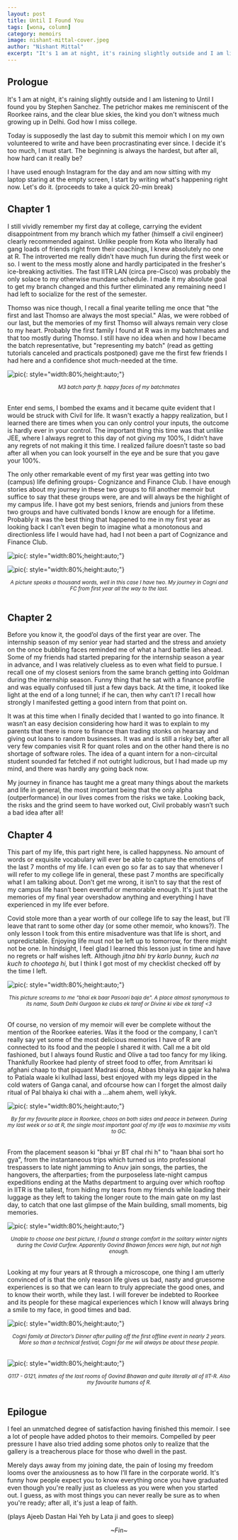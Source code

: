 ```yaml
---
layout: post
title: Until I Found You
tags: [wona, column]
category: memoirs
image: nishant-mittal-cover.jpeg
author: "Nishant Mittal"
excerpt: "It's 1 am at night, it's raining slightly outside and I am listening to Until I found you by Stephen Sanchez. The petrichor makes me reminiscent of the Roorkee rains, and the clear blue skies, the kind you don't witness much growing up in Delhi. God how I miss college."
---
```


## Prologue

It's 1 am at night, it's raining slightly outside and I am listening to Until I found you by Stephen Sanchez. The petrichor makes me reminiscent of the Roorkee rains, and the clear blue skies, the kind you don't witness much growing up in Delhi. God how I miss college.

Today is supposedly the last day to submit this memoir which I on my own volunteered to write and have been procrastinating ever since. I decide it's too much, I must start. The beginning is always the hardest, but after all, how hard can it really be?

I have used enough Instagram for the day and am now sitting with my laptop staring at the empty screen, I start by writing what's happening right now. Let's do it. (proceeds to take a quick 20-min break)

## Chapter 1

I still vividly remember my first day at college, carrying the evident disappointment from my branch which my father (himself a civil engineer) clearly recommended against. Unlike people from Kota who literally had gang loads of friends right from their coachings, I knew absolutely no one at R. The introverted me really didn’t have much fun during the first week or so. I went to the mess mostly alone and hardly participated in the fresher's ice-breaking activities. The fast IITR LAN (circa pre-Cisco) was probably the only solace to my otherwise mundane schedule. I made it my absolute goal to get my branch changed and this further eliminated any remaining need I had left to socialize for the rest of the semester.

Thomso was nice though, I recall a final yearite telling me once that "the first and last Thomso are always the most special." Alas, we were robbed of our last, but the memories of my first Thomso will always remain very close to my heart. Probably the first family I found at R was in my batchmates and that too mostly during Thomso. I still have no idea when and how I became the batch representative, but "representing my batch"  (read as getting tutorials canceled and practicals postponed) gave me the first few friends I had here and a confidence shot much-needed at the time.

![pic](/images/posts/nishant-mittal-01.jpg){: style="width:80%;height:auto;"}<em><small><center>M3 batch party ft. happy faces of my batchmates</center></small></em><br />

Enter end sems, I bombed the exams and it became quite evident that I would be struck with Civil for life. It wasn't exactly a happy realization, but I learned there are times when you can only control your inputs, the outcome is hardly ever in your control. The important thing this time was that unlike JEE, where I always regret to this day of not giving my 100%, I didn’t have any regrets of not making it this time. I realized failure doesn’t taste so bad after all when you can look yourself in the eye and be sure that you gave your 100%.

The only other remarkable event of my first year was getting into two (campus) life defining groups- Cognizance and Finance Club. I have enough stories about my journey in these two groups to fill another memoir but suffice to say that these groups were, are and will always be the highlight of my campus life. I have got my best seniors, friends and juniors from these two groups and have cultivated bonds I know are enough for a lifetime. Probably it was the best thing that happened to me in my first year as looking back I can’t even begin to imagine what a monotonous and directionless life I would have had, had I not been a part of Cognizance and Finance Club.

![pic](/images/posts/nishant-mittal-02.png){: style="width:80%;height:auto;"}

![pic](/images/posts/nishant-mittal-03.png){: style="width:80%;height:auto;"}<em><small><center>A picture speaks a thousand words, well in this case I have two. My journey in Cogni and FC from first year all the way to the last.</center></small></em><br />

## Chapter 2

Before you know it, the good’ol days of the first year are over. The internship season of my senior year had started and the stress and anxiety on the once bubbling faces reminded me of what a hard battle lies ahead. Some of my friends had started preparing for the internship season a year in advance, and I was relatively clueless as to even what field to pursue. I recall one of my closest seniors from the same branch getting into Goldman during the internship season. Funny thing that he sat with a finance profile and was equally confused till just a few days back. At the time, it looked like light at the end of a long tunnel; if he can, then why can’t I? I recall how strongly I manifested getting a good intern from that point on.

 It was at this time when I finally decided that I wanted to go into finance. It wasn’t an easy decision considering how hard it was to explain to my parents that there is more to finance than trading stonks on hearsay and giving out loans to random businesses. It was and is still a risky bet, after all very few companies visit R for quant roles and on the other hand there is no shortage of software roles. The idea of a quant intern for a non-circuital student sounded far fetched if not outright ludicrous, but I had made up my mind, and there was hardly any going back now.

My journey in finance has taught me a great many things about the markets and life in general, the most important being that the only alpha (outperformance) in our lives comes from the risks we take. Looking back, the risks and the grind seem to have worked out, Civil probably wasn’t such a bad idea after all!

## Chapter 4

This part of my life, this part right here, is called happyness. No amount of words or exquisite vocabulary will ever be able to capture the emotions of the last 7 months of my life. I can even go so far as to say that whenever I will refer to my college life in general, these past 7 months are specifically what I am talking about. Don’t get me wrong, it isn’t to say that the rest of my campus life hasn’t been eventful or memorable enough. It's just that the memories of my final year overshadow anything and everything I have experienced in my life ever before.

Covid stole more than a year worth of our college life to say the least, but I’ll leave that rant to some other day (or some other memoir, who knows?). The only lesson I took from this entire misadventure was that life is short, and unpredictable. Enjoying life must not be left up to tomorrow, for there might not be one. In hindsight, I feel glad I learned this lesson just in time and have no regrets or half wishes left. Although _jitna bhi try karlo bunny, kuch na kuch to chootega hi,_ but I think I got most of my checklist checked off by the time I left.

![pic](/images/posts/nishant-mittal-04.jpg){: style="width:80%;height:auto;"}<em><small><center>This picture screams to me "bhai ek baar Pasoori baja de". A place almost synonymous to its name, South Delhi Gurgaon ke clubs ek taraf or Divine ki vibe ek taraf &lt;3</center></small></em><br />

Of course, no version of my memoir will ever be complete without the mention of the Roorkee eateries. Was it the food or the company, I can’t really say yet some of the most delicious memories I have of R are connected to its food and the people I shared it with. Call me a bit old fashioned, but I always found Rustic and Olive a tad too fancy for my liking. Thankfully Roorkee had plenty of street food to offer, from Amritsari ki afghani chaap to that piquant Madrasi dosa, Abbas bhaiya ka gajar ka halwa to Patiala waale ki kullhad lassi, best enjoyed with my legs dipped in the cold waters of Ganga canal, and ofcourse how can I forget the almost daily ritual of Pal bhaiya ki chai with a …ahem ahem, well iykyk.

![pic](/images/posts/nishant-mittal-05.jpg){: style="width:80%;height:auto;"}<em><small><center>By far my favourite place in Roorkee, chaos on both sides and peace in between. During my last week or so at R, the single most important goal of my life was to maximise my visits to GC.</center></small></em><br />

From the placement season ki "bhai yr BT chal rhi h" to "haan bhai sort ho gya", from the instantaneous trips which turned us into professional trespassers to late night jamming to Anuv jain songs, the parties, the hangovers, the afterparties; from the purposeless late-night campus expeditions ending at the Maths department to arguing over which rooftop in IITR is the tallest, from hiding my tears from my friends while loading their luggage as they left to taking the longer route to the main gate on my last day, to catch that one last glimpse of the Main building, small moments, big memories.

![pic](/images/posts/nishant-mittal-06.png){: style="width:80%;height:auto;"}<em><small><center>Unable to choose one best picture, I found a strange comfort in the solitary winter nights during the Covid Curfew. Apparently Govind Bhawan fences were high, but not high enough.</center></small></em><br />

Looking at my four years at R through a microscope, one thing I am utterly convinced of is that the only reason life gives us bad, nasty and gruesome experiences is so that we can learn to truly appreciate the good ones, and to know their worth, while they last. I will forever be indebted to Roorkee and its people for these magical experiences which I know will always bring a smile to my face, in good times and bad.

![pic](/images/posts/nishant-mittal-07.jpg){: style="width:80%;height:auto;"}<em><small><center>Cogni family at Director’s Dinner after pulling off the first offline event in nearly 2 years. More so than a technical festival, Cogni for me will always be about these people.</center></small></em><br />

![pic](/images/posts/nishant-mittal-08.jpg){: style="width:80%;height:auto;"}<em><small><center>G117 - G121, inmates of the last rooms of Govind Bhawan and quite literally all of IIT-R. Also my favourite humans of R.</center></small></em><br />

## Epilogue

I feel an unmatched degree of satisfaction having finished this memoir. I see a lot of people have added photos to their memoirs. Compelled by peer pressure I have also tried adding some photos only to realize that the gallery is a treacherous place for those who dwell in the past.

Merely days away from my joining date, the pain of losing my freedom looms over the anxiousness as to how I’ll fare in the corporate world. It's funny how people expect you to know everything once you have graduated even though you're really just as clueless as you were when you started out. I guess, as with most things you can never really be sure as to when you're ready; after all, it's just a leap of faith.

(plays Ajeeb Dastan Hai Yeh by Lata ji and goes to sleep)

<div style="text-align: center"><em>~Fin~</em></div>
